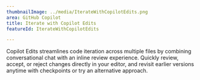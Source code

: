 ```yaml
---
thumbnailImage: ../media/IterateWithCopilotEdits.png
area: GitHub Copilot
title: Iterate with Copilot Edits
featureId: IterateWithCopilotEdits

---
```



Copilot Edits streamlines code iteration across multiple files by combining conversational chat with an inline review experience. Quickly review, accept, or reject changes directly in your editor, and revisit earlier versions anytime with checkpoints or try an alternative approach.

